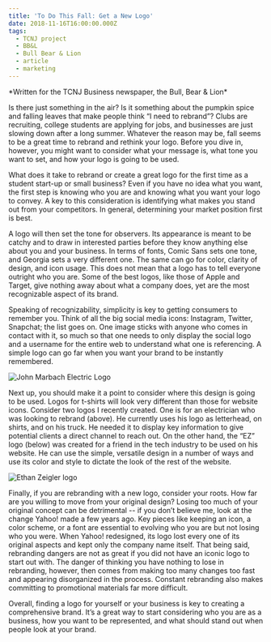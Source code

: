 ```yaml
---
title: 'To Do This Fall: Get a New Logo'
date: 2018-11-16T16:00:00.000Z
tags:
  - TCNJ project
  - BB&L
  - Bull Bear & Lion
  - article
  - marketing
---
```

\*Written for the TCNJ Business newspaper, the Bull, Bear & Lion\*

Is there just something in the air? Is it something about the pumpkin spice and falling leaves that make people think “I need to rebrand”? Clubs are recruiting, college students are applying for jobs, and businesses are just slowing down after a long summer. Whatever the reason may be, fall seems to be a great time to rebrand and rethink your logo. Before you dive in, however, you might want to consider what your message is, what tone you want to set, and how your logo is going to be used.

What does it take to rebrand or create a great logo for the first time as a student start-up or small business? Even if you have no idea what you want, the first step is knowing who you are and knowing what you want your logo to convey. A key to this consideration is identifying what makes you stand out from your competitors. In general, determining your market position first is best.

A logo will then set the tone for observers. Its appearance is meant to be catchy and to draw in interested parties before they know anything else about you and your business. In terms of fonts, Comic Sans sets one tone, and Georgia sets a very different one. The same can go for color, clarity of design, and icon usage. This does not mean that a logo has to tell everyone outright who you are. Some of the best logos, like those of Apple and Target, give nothing away about what a company does, yet are the most recognizable aspect of its brand.

Speaking of recognizability, simplicity is key to getting consumers to remember you. Think of all the big social media icons: Instagram, Twitter, Snapchat; the list goes on. One image sticks with anyone who comes in contact with it, so much so that one needs to only display the social logo and a username for the entire web to understand what one is referencing. A simple logo can go far when you want your brand to be instantly remembered.

![John Marbach Electric Logo](/assets/john-marbach-electric-logo.png)

Next up, you should make it a point to consider where this design is going to be used. Logos for t-shirts will look very different than those for website icons. Consider two logos I recently created. One is for an electrician who was looking to rebrand (above). He currently uses his logo as letterhead, on shirts, and on his truck. He needed it to display key information to give potential clients a direct channel to reach out. On the other hand, the “EZ” logo (below) was created for a friend in the tech industry to be used on his website. He can use the simple, versatile design in a number of ways and use its color and style to dictate the look of the rest of the website.

![Ethan Zeigler logo](/assets/ez-logo.svg)

Finally, if you are rebranding with a new logo, consider your roots. How far are you willing to move from your original design? Losing too much of your original concept can be detrimental -- if you don’t believe me, look at the change Yahoo! made a few years ago. Key pieces like keeping an icon, a color scheme, or a font are essential to evolving who you are but not losing who you were. When Yahoo! redesigned, its logo lost every one of its original aspects and kept only the company name itself. That being said, rebranding dangers are not as great if you did not have an iconic logo to start out with. The danger of thinking you have nothing to lose in rebranding, however, then comes from making too many changes too fast and appearing disorganized in the process. Constant rebranding also makes committing to promotional materials far more difficult.

Overall, finding a logo for yourself or your business is key to creating a comprehensive brand. It’s a great way to start considering who you are as a business, how you want to be represented, and what should stand out when people look at your brand.